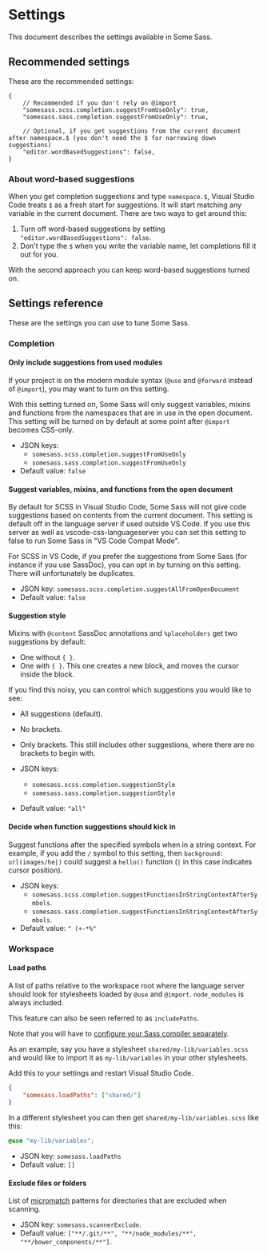 # Settings

This document describes the settings available in Some Sass.

## Recommended settings

These are the recommended settings:

```jsonc
{
	// Recommended if you don't rely on @import
	"somesass.scss.completion.suggestFromUseOnly": true,
	"somesass.sass.completion.suggestFromUseOnly": true,

	// Optional, if you get suggestions from the current document after namespace.$ (you don't need the $ for narrowing down suggestions)
	"editor.wordBasedSuggestions": false,
}
```

### About word-based suggestions

When you get completion suggestions and type `namespace.$`, Visual Studio Code treats `$` as a fresh start for suggestions. It will start matching any variable in the current document. There are two ways to get around this:

1. Turn off word-based suggestions by setting `"editor.wordBasedSuggestions": false`.
2. Don't type the `$` when you write the variable name, let completions fill it out for you.

With the second approach you can keep word-based suggestions turned on.

## Settings reference

These are the settings you can use to tune Some Sass.

### Completion

#### Only include suggestions from used modules

If your project is on the modern module syntax (`@use` and `@forward` instead of `@import`), you may want to turn
on this setting.

With this setting turned on, Some Sass will only suggest variables, mixins and functions from the namespaces that are
in use in the open document. This setting will be turned on by default at some point after `@import` becomes CSS-only.

- JSON keys:
  - `somesass.scss.completion.suggestFromUseOnly`
  - `somesass.sass.completion.suggestFromUseOnly`
- Default value: `false`

#### Suggest variables, mixins, and functions from the open document

By default for SCSS in Visual Studio Code, Some Sass will not give code suggestions based on contents
from the current document. This setting is default off in the language server if used outside VS Code.
If you use this server as well as vscode-css-languageserver you can set this setting to false to run
Some Sass in "VS Code Compat Mode".

For SCSS in VS Code, if you prefer the suggestions from Some Sass (for instance if you use SassDoc),
you can opt in by turning on this setting. There will unfortunately be duplicates.

- JSON key: `somesass.scss.completion.suggestAllFromOpenDocument`
- Default value: `false`

#### Suggestion style

Mixins with `@content` SassDoc annotations and `%placeholders` get two suggestions by default:

- One without `{ }`.
- One _with_ `{ }`. This one creates a new block, and moves the cursor inside the block.

If you find this noisy, you can control which suggestions you would like to see:

- All suggestions (default).
- No brackets.
- Only brackets. This still includes other suggestions, where there are no brackets to begin with.

- JSON keys:
  - `somesass.scss.completion.suggestionStyle`
  - `somesass.sass.completion.suggestionStyle`
- Default value: `"all"`

#### Decide when function suggestions should kick in

Suggest functions after the specified symbols when in a string context.
For example, if you add the `/` symbol to this setting, then `background: url(images/he|)`
could suggest a `hello()` function (`|` in this case indicates cursor position).

- JSON keys:
  - `somesass.scss.completion.suggestFunctionsInStringContextAfterSymbols`.
  - `somesass.sass.completion.suggestFunctionsInStringContextAfterSymbols`.
- Default value: `" (+-*%"`

### Workspace

#### Load paths

A list of paths relative to the workspace root where the language server should look for stylesheets loaded by `@use` and `@import`. `node_modules` is always included.

This feature can also be seen referred to as `includePaths`.

Note that you will have to [configure your Sass compiler separately](https://sass-lang.com/documentation/cli/dart-sass/#load-path).

As an example, say you have a stylesheet `shared/my-lib/variables.scss` and would like to import it as `my-lib/variables` in your other stylesheets.

Add this to your settings and restart Visual Studio Code.

```json
{
	"somesass.loadPaths": ["shared/"]
}
```

In a different stylesheet you can then get `shared/my-lib/variables.scss` like this:

```scss
@use "my-lib/variables";
```

- JSON key: `somesass.loadPaths`
- Default value: `[]`

#### Exclude files or folders

List of [micromatch](https://github.com/micromatch/micromatch) patterns for directories that are excluded when scanning.

- JSON key: `somesass.scannerExclude`.
- Default value: `["**/.git/**", "**/node_modules/**", "**/bower_components/**"]`.
